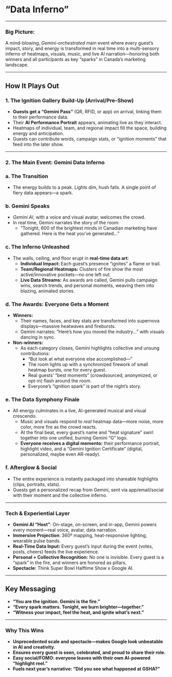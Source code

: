 # “Data Inferno”

---

### **Big Picture:**

A mind-blowing, *Gemini-orchestrated* main event where every guest’s impact, story, and energy is transformed in real time into a multi-sensory inferno of heatmaps, visuals, music, and live AI narration—honoring both winners and all participants as key “sparks” in Canada’s marketing landscape.

---

## **How It Plays Out**

### **1. The Ignition Gallery Build-Up (Arrival/Pre-Show)**

- **Guests get a “Gemini Pass”** (QR, RFID, or app) on arrival, linking them to their performance data.
- Their **AI Performance Portrait** appears, animating live as they interact.
- Heatmaps of individual, team, and regional impact fill the space, building energy and anticipation.
- Guests can contribute words, campaign stats, or “ignition moments” that feed into the later show.

---

### **2. The Main Event: Gemini Data Inferno**

### **a. The Transition**

- The energy builds to a peak. Lights dim, hush falls. A single point of fiery data appears—a spark.

### **b. Gemini Speaks**

- *Gemini AI*, with a voice and visual avatar, welcomes the crowd.
- In real time, Gemini narrates the story of the room:
    - “Tonight, 600 of the brightest minds in Canadian marketing have gathered. Here is the heat you’ve generated…”

### **c. The Inferno Unleashed**

- The walls, ceiling, and floor erupt in **real-time data art**:
    - **Individual Impact:** Each guest’s presence “ignites” a flame or trail.
    - **Team/Regional Heatmaps:** Clusters of fire show the most active/innovative pockets—no one left out.
    - **Live Data Streams:** As awards are called, Gemini pulls campaign wins, search trends, and personal moments, weaving them into blazing, animated stories.

### **d. The Awards: Everyone Gets a Moment**

- **Winners:**
    - Their names, faces, and key stats are transformed into supernova displays—massive heatwaves and firebursts.
    - Gemini narrates: “Here’s how you moved the industry…” with visuals dancing in sync.
- **Non-winners:**
    - As each category closes, Gemini highlights collective and unsung contributions:
        - “But look at what everyone else accomplished—”
        - The room lights up with a synchronized firework of small heatmap bursts, one for every guest.
        - Real guests’ “best moments” (crowdsourced, anonymized, or opt-in) flash around the room.
        - Everyone’s “ignition spark” is part of the night’s story.

### **e. The Data Symphony Finale**

- All energy culminates in a live, AI-generated musical and visual crescendo.
    - Music and visuals respond to *real* heatmap data—more noise, more color, more fire as the crowd reacts.
    - At the final beat, every guest’s name and “heat signature” swirl together into one unified, burning Gemini “G” logo.
    - **Everyone receives a digital memento:** their performance portrait, highlight video, and a “Gemini Ignition Certificate” (digital, personalized, maybe even AR-ready).

### **f. Afterglow & Social**

- The entire experience is instantly packaged into shareable highlights (clips, portraits, stats).
- Guests get a personalized recap from Gemini, sent via app/email/social with their moment and the collective inferno.

---

### **Tech & Experiential Layer**

- **Gemini AI “Host”**: On-stage, on-screen, and in-app, Gemini powers every moment—real voice, avatar, data narration.
- **Immersive Projection**: 360º mapping, heat-responsive lighting, wearable pulse bands.
- **Real-Time Data Input:** Every guest’s input during the event (votes, posts, cheers) feeds the live experience.
- **Personal + Collective Recognition:** No one is invisible. Every guest is a “spark” in the fire, and winners are honored as pillars.
- **Spectacle:** Think Super Bowl Halftime Show x Google AI.

---

## **Key Messaging**

- **“You are the ignition. Gemini is the fire.”**
- **“Every spark matters. Tonight, we burn brighter—together.”**
- **“Witness your impact, feel the heat, and ignite what’s next.”**

---

### **Why This Wins**

- **Unprecedented scale and spectacle—makes Google look unbeatable in AI and creativity.**
- **Ensures every guest is seen, celebrated, and proud to share their role.**
- **Easy social/FOMO: everyone leaves with their own AI-powered “highlight reel.”**
- **Fuels next year’s narrative: “Did you see what happened at GSHA?”**